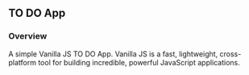 ## TO DO App ##

### Overview ###

A simple Vanilla JS TO DO App. Vanilla JS is a fast, lightweight, cross-platform tool for building incredible, powerful JavaScript applications.
